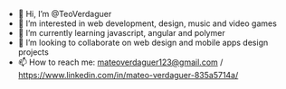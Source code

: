 - 👋 Hi, I’m @TeoVerdaguer
- 👀 I’m interested in web development, design, music and video games
- 🌱 I’m currently learning javascript, angular and polymer
- 💞️ I’m looking to collaborate on web design and mobile apps design projects
- 📫 How to reach me: mateoverdaguer123@gmail.com / https://www.linkedin.com/in/mateo-verdaguer-835a5714a/

<!---
TeoVerdaguer/TeoVerdaguer is a ✨ special ✨ repository because its `README.md` (this file) appears on your GitHub profile.
You can click the Preview link to take a look at your changes.
--->
